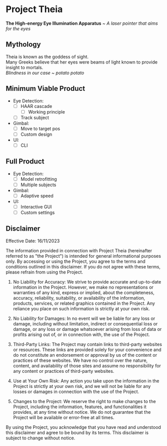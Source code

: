# Project Theia
**The High-energy Eye Illumination Apparatus** ~ *A laser pointer that aims for the eyes*

## Mythology
Theia is known as the goddess of sight. <br>
Many Greeks believe that her eyes were beams of light known to provide insight to mortals. <br>
*Blindness in our case ~ potato potato*

## Minimum Viable Product
- Eye Detection:
    - [ ] HAAR cascade
        - [ ] Working principle
    - [ ] Track subject
- Gimbal:
    - [ ] Move to target pos
    - [ ] Custom design
- UI:
    - [ ] CLI

## Full Product
- Eye Detection:
    - [ ] Model retrofitting
    - [ ] Multiple subjects
- Gimbal:
    - [ ] Adaptive speed
- UI:
    - [ ] Interactive GUI
    - [ ] Custom settings

## Disclaimer
Effective Date: 16/11/2023

The information provided in connection with Project Theia (hereinafter referred to as "the Project") is intended for general informational purposes only. By accessing or using the Project, you agree to the terms and conditions outlined in this disclaimer. If you do not agree with these terms, please refrain from using the Project.

1. No Liability for Accuracy: We strive to provide accurate and up-to-date information in the Project. However, we make no representations or warranties of any kind, express or implied, about the completeness, accuracy, reliability, suitability, or availability of the information, products, services, or related graphics contained in the Project. Any reliance you place on such information is strictly at your own risk.

2. No Liability for Damages: In no event will we be liable for any loss or damage, including without limitation, indirect or consequential loss or damage, or any loss or damage whatsoever arising from loss of data or profits arising out of, or in connection with, the use of the Project.

 3. Third-Party Links: The Project may contain links to third-party websites or resources. These links are provided solely for your convenience and do not constitute an endorsement or approval by us of the content or practices of these websites. We have no control over the nature, content, and availability of those sites and assume no responsibility for any content or practices of third-party websites.

4. Use at Your Own Risk: Any action you take upon the information in the Project is strictly at your own risk, and we will not be liable for any losses or damages in connection with the use of the Project.

5. Changes to the Project: We reserve the right to make changes to the Project, including the information, features, and functionalities it provides, at any time without notice. We do not guarantee that the Project will be available or error-free at all times.

By using the Project, you acknowledge that you have read and understood this disclaimer and agree to be bound by its terms. This disclaimer is subject to change without notice.
